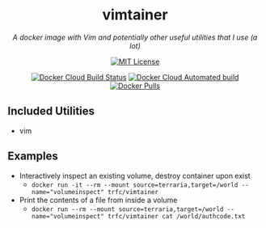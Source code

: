 <div align="center">

# vimtainer

*A docker image with Vim and potentially other useful utilities that I use (a lot)*

[![MIT License](https://img.shields.io/dub/l/vibe-d.svg?style=flat-square)](https://github.com/JoshuaTheMiller/vimtainer) 

[![Docker Cloud Build Status](https://img.shields.io/docker/cloud/build/trfc/vimtainer?style=flat-square)][dockerHub] [![Docker Cloud Automated build](https://img.shields.io/docker/cloud/automated/trfc/vimtainer?style=flat-square)][dockerHub] [![Docker Pulls](https://img.shields.io/docker/pulls/trfc/vimtainer?style=flat-square)][dockerHub]

</div>

## Included Utilities

* vim

## Examples

* Interactively inspect an existing volume, destroy container upon exist
  * `docker run -it --rm --mount source=terraria,target=/world --name="volumeinspect" trfc/vimtainer`
* Print the contents of a file from inside a volume
  * `docker run --rm --mount source=terraria,target=/world --name="volumeinspect" trfc/vimtainer cat /world/authcode.txt`



[dockerHub]: https://hub.docker.com/repository/docker/trfc/vimtainer
